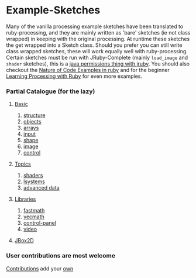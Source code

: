 Example-Sketches
================

Many of the vanilla processing example sketches have been translated to ruby-processing, and they are mainly written as 'bare' sketches (ie not class wrapped) in keeping with the original processing.  At runtime these sketches the get wrapped into a Sketch class. Should you prefer you can still write class wrapped sketches, these will work equally well with ruby-processing. Certain sketches must be run with JRuby-Complete (mainly `load_image` and `shader` sketches), this is a [java permissions thing with jruby][]. You should also checkout the [Nature of Code Examples in ruby][] and for the beginner [Learning Processing with Ruby][] for even more examples.

### Partial Catalogue (for the lazy)

1. [Basic][]

    1. [structure][]
    2. [objects][] 
    3. [arrays][]
    4. [input][]
    5. [shape][]
    6. [image][]
    7. [control][]

2. [Topics][]

    1. [shaders][]
    2. [lsystems][]
    3. [advanced data][]
    
3. [Libraries][]
    1. [fastmath][]
    2. [vecmath][]
    3. [control-panel][]
    4. [video][]

4. [JBox2D][]

### User contributions are most welcome
[Contributions][] add your [own][]

[Learning Processing with Ruby]:https://github.com/ruby-processing/learning-processing-with-ruby
[Nature of Code Examples in ruby]:https://github.com/ruby-processing/The-Nature-of-Code-Examples-in-Ruby
[Contributions]:https://github.com/ruby-processing/Example-Sketches/tree/master/samples/contributed
[own]:https://github.com/ruby-processing/Example-Sketches/blob/master/CONTRIBUTING.md
[Basic]:https://github.com/ruby-processing/Example-Sketches/tree/master/samples/processing_app/basics
[structure]:https://github.com/ruby-processing/Example-Sketches/tree/master/samples/processing_app/basics/structure
[objects]:https://github.com/ruby-processing/Example-Sketches/tree/master/samples/processing_app/basics/objects
[arrays]:https://github.com/ruby-processing/Example-Sketches/tree/master/samples/processing_app/basics/arrays
[control]:https://github.com/ruby-processing/Example-Sketches/tree/master/samples/processing_app/basics/control
[shape]:https://github.com/ruby-processing/Example-Sketches/tree/master/samples/processing_app/basics/shape
[input]:https://github.com/ruby-processing/Example-Sketches/tree/master/samples/processing_app/basics/input
[image]:https://github.com/ruby-processing/Example-Sketches/tree/master/samples/processing_app/basics/image
[Topics]:https://github.com/ruby-processing/Example-Sketches/tree/master/samples/processing_app/topics
[lsystems]:https://github.com/ruby-processing/Example-Sketches/tree/master/samples/processing_app/topics/lsystems
[advanced data]:https://github.com/ruby-processing/Example-Sketches/tree/master/samples/processing_app/topics/advanced_data
[shaders]:https://github.com/ruby-processing/Example-Sketches/tree/master/samples/processing_app/topics/shaders
[Libraries]:https://github.com/ruby-processing/Example-Sketches/tree/master/samples/processing_app/library
[fastmath]:https://github.com/ruby-processing/Example-Sketches/tree/master/samples/processing_app/library/fastmath
[vecmath]:https://github.com/ruby-processing/Example-Sketches/tree/master/samples/processing_app/library/vecmath
[video]:https://github.com/ruby-processing/Example-Sketches/tree/master/samples/processing_app/library/video
[control-panel]:https://github.com/ruby-processing/Example-Sketches/tree/master/samples/contributed/jwishy.rb
[JBox2D]:https://github.com/ruby-processing/Example-Sketches/tree/master/samples/external_library/ruby_gem/jbox2d
[java permissions thing with jruby]:https://github.com/jashkenas/ruby-processing/wiki/FAQs
